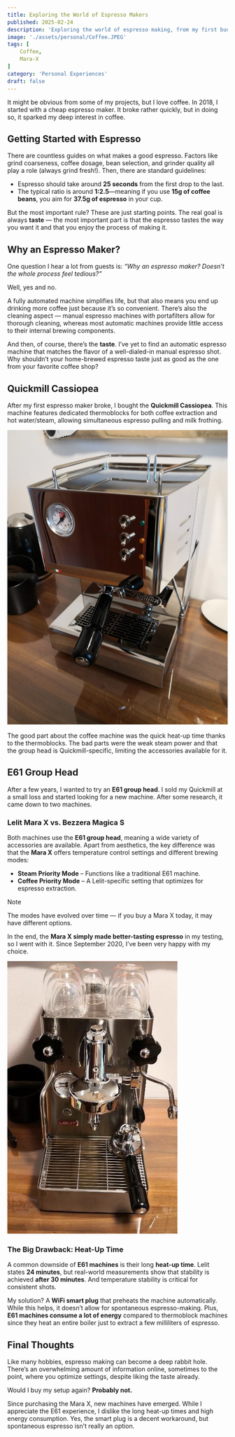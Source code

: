 ```yaml
---
title: Exploring the World of Espresso Makers
published: 2025-02-24
description: 'Exploring the world of espresso making, from my first budget machine to the Lelit Mara X. A look at the machines I’ve used, lessons learned, and what I’d do differently today.'
image: './assets/personal/Coffee.JPEG'
tags: [
    Coffee,
    Mara-X
]
category: 'Personal Experiences'
draft: false
---
```


It might be obvious from some of my projects, but I love coffee.
In 2018, I started with a cheap espresso maker. It broke rather quickly, but in doing so, it sparked my deep interest in coffee.

## Getting Started with Espresso

There are countless guides on what makes a good espresso. Factors like grind coarseness, coffee dosage, bean selection, and grinder quality all play a role (always grind fresh!). Then, there are standard guidelines:

- Espresso should take around **25 seconds** from the first drop to the last.
- The typical ratio is around **1:2.5**—meaning if you use **15g of coffee beans**, you aim for **37.5g of espresso** in your cup.

But the most important rule? These are just starting points. The real goal is always **taste** — the most important part is that the espresso tastes the way you want it and that you enjoy the process of making it.

## Why an Espresso Maker?

One question I hear a lot from guests is: *“Why an espresso maker? Doesn’t the whole process feel tedious?”*

Well, yes and no.

A fully automated machine simplifies life, but that also means you end up drinking more coffee just because it’s so convenient. There’s also the cleaning aspect — manual espresso machines with portafilters allow for thorough cleaning, whereas most automatic machines provide little access to their internal brewing components.

And then, of course, there’s the **taste**. I’ve yet to find an automatic espresso machine that matches the flavor of a well-dialed-in manual espresso shot. Why shouldn’t your home-brewed espresso taste just as good as the one from your favorite coffee shop?

## Quickmill Cassiopea

After my first espresso maker broke, I bought the **Quickmill Cassiopea**. This machine features dedicated thermoblocks for both coffee extraction and hot water/steam, allowing simultaneous espresso pulling and milk frothing.

![Quickmill Cassiopea](./assets/personal/QuickMill.JPG)

The good part about the coffee machine was the quick heat-up time thanks to the thermoblocks. The bad parts were the weak steam power and that the group head is Quickmill-specific, limiting the accessories available for it.

## E61 Group Head

After a few years, I wanted to try an **E61 group head**. I sold my Quickmill at a small loss and started looking for a new machine. After some research, it came down to two machines.

### Lelit Mara X vs. Bezzera Magica S

Both machines use the **E61 group head**, meaning a wide variety of accessories are available. Apart from aesthetics, the key difference was that the **Mara X** offers temperature control settings and different brewing modes:

- **Steam Priority Mode** – Functions like a traditional E61 machine.
- **Coffee Priority Mode** – A Lelit-specific setting that optimizes for espresso extraction.

> [!NOTE]
> The modes have evolved over time — if you buy a Mara X today, it may have different options.

In the end, the **Mara X simply made better-tasting espresso** in my testing, so I went with it. Since September 2020, I’ve been very happy with my choice.

![Lelit Mara-X](./assets/personal/MaraX.JPG)

### The Big Drawback: Heat-Up Time

A common downside of **E61 machines** is their long **heat-up time**. Lelit states **24 minutes**, but real-world measurements show that stability is achieved **after 30 minutes**. And temperature stability is critical for consistent shots.

My solution? A **WiFi smart plug** that preheats the machine automatically. While this helps, it doesn’t allow for spontaneous espresso-making. Plus, **E61 machines consume a lot of energy** compared to thermoblock machines since they heat an entire boiler just to extract a few milliliters of espresso.

## Final Thoughts

Like many hobbies, espresso making can become a deep rabbit hole. There’s an overwhelming amount of information online, sometimes to the point, where you optimize settings, despite liking the taste already.

Would I buy my setup again? **Probably not.**

Since purchasing the Mara X, new machines have emerged. While I appreciate the E61 experience, I dislike the long heat-up times and high energy consumption. Yes, the smart plug is a decent workaround, but spontaneous espresso isn’t really an option.

